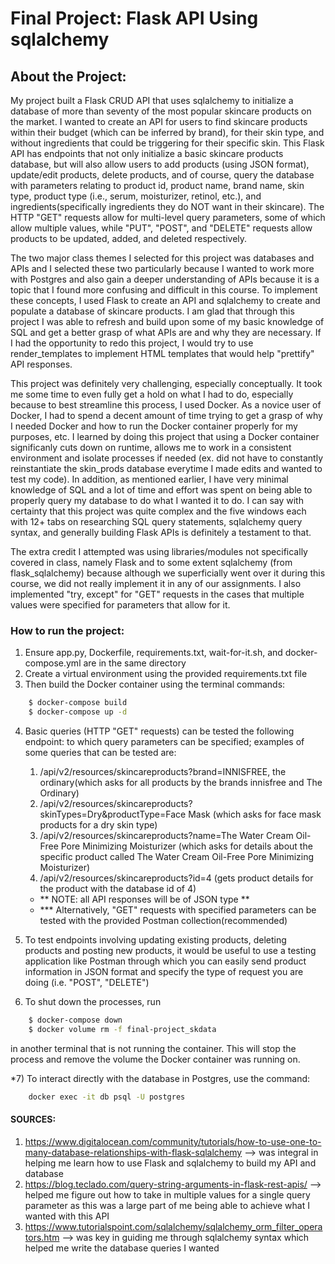 # Final Project: Flask API Using sqlalchemy

## About the Project:
My project built a Flask CRUD API that uses sqlalchemy to initialize a database of more than seventy of the most popular skincare products on the market. I wanted to create an API for users to find skincare products within their budget (which can be inferred by brand), for their skin type, and without ingredients that could be triggering for their specific skin. This Flask API has endpoints that not only initialize a basic skincare products database, but will also allow users to add products (using JSON format), update/edit products, delete products, and of course, query the database with parameters relating to product id, product name, brand name, skin type, product type (i.e., serum, moisturizer, retinol, etc.), and ingredients(specifically ingredients they do NOT want in their skincare). The HTTP "GET" requests allow for multi-level query parameters, some of which allow multiple values, while "PUT", "POST", and "DELETE" requests allow products to be updated, added, and deleted respectively. 
    
The two major class themes I selected for this project was databases and APIs and I selected these two particularly because I wanted to work more with Postgres and also gain a deeper understanding of APIs because it is a topic that I found more confusing and difficult in this course. To implement these concepts, I used Flask to create an API and sqlalchemy to create and populate a database of skincare products. I am glad that through this project I was able to refresh and build upon some of my basic knowledge of SQL and get a better grasp of what APIs are and why they are necessary. If I had the opportunity to redo this project, I would try to use render_templates to implement HTML templates that would help "prettify" API responses.

This project was definitely very challenging, especially conceptually. It took me some time to even fully get a hold on what I had to do, especially because to best streamline this process, I used Docker. As a novice user of Docker, I had to spend a decent amount of time trying to get a grasp of why I needed Docker and how to run the Docker container properly for my purposes, etc. I learned by doing this project that using a Docker container significanly cuts down on runtime, allows me to work in a consistent environment and isolate processes if needed (ex. did not have to constantly reinstantiate the skin_prods database everytime I made edits and wanted to test my code). In addition, as mentioned earlier, I have very minimal knowledge of SQL and a lot of time and effort was spent on being able to properly query my database to do what I wanted it to do. I can say with certainty that this project was quite complex and the five windows each with 12+ tabs on researching SQL query statements, sqlalchemy query syntax, and generally building Flask APIs is definitely a testament to that. 

The extra credit I attempted was using libraries/modules not specifically covered in class, namely Flask and to some extent sqlalchemy (from flask_sqlalchemy) because although we superficially went over it during this course, we did not really implement it in any of our assignments. I also implemented "try, except" for "GET" requests in the cases that multiple values were specified for parameters that allow for it. 

### How to run the project:
1) Ensure app.py, Dockerfile, requirements.txt, wait-for-it.sh, and docker-compose.yml are in the same directory
2) Create a virtual environment using the provided requirements.txt file
3) Then build the Docker container using the terminal commands:

```bash
    $ docker-compose build
    $ docker-compose up -d
```

4) Basic queries (HTTP "GET" requests) can be tested the following endpoint:
    to which query parameters can be specified; examples of some queries that can be tested are:
     1. /api/v2/resources/skincareproducts?brand=INNISFREE, the ordinary(which asks for all products by the brands innisfree and The Ordinary)
     2. /api/v2/resources/skincareproducts?skinTypes=Dry&productType=Face Mask (which asks for face mask products for a dry skin type)
     3. /api/v2/resources/skincareproducts?name=The Water Cream Oil-Free Pore Minimizing Moisturizer (which asks for details about the specific product called The Water Cream Oil-Free Pore Minimizing Moisturizer)
     4. /api/v2/resources/skincareproducts?id=4 (gets product details for the product with the database id of 4)

    - ** NOTE: all API responses will be of JSON type **
    - *** Alternatively, "GET" requests with specified parameters can be tested with the provided Postman collection(recommended)
5) To test endpoints involving updating existing products, deleting products and posting new products, it would be useful to use a testing application like Postman through which you can easily send product information in JSON format and specify the type of request you are doing (i.e. "POST", "DELETE")
6) To shut down the processes, run 
```bash
    $ docker-compose down
    $ docker volume rm -f final-project_skdata 
```
in another terminal that is not running the container. This will stop the process and remove the volume the Docker container was running on.

*7) To interact directly with the database in Postgres, use the command:

```bash
    docker exec -it db psql -U postgres
```

#### SOURCES:
1) https://www.digitalocean.com/community/tutorials/how-to-use-one-to-many-database-relationships-with-flask-sqlalchemy --> was integral in helping me learn how to use Flask and sqlalchemy to build my API and database
2) https://blog.teclado.com/query-string-arguments-in-flask-rest-apis/ --> helped me figure out how to take in multiple values for a single query parameter as this was a large part of me being able to achieve what I wanted with this API
3) https://www.tutorialspoint.com/sqlalchemy/sqlalchemy_orm_filter_operators.htm --> was key in guiding me through sqlalchemy syntax which helped me write the database queries I wanted
